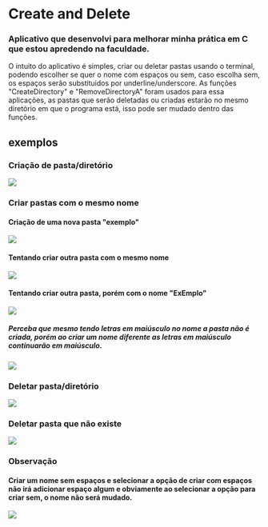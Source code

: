 # Create and Delete

### Aplicativo que desenvolvi para melhorar minha prática em C que estou apredendo na faculdade.
O intuito do aplicativo é simples, criar ou deletar pastas usando o terminal, podendo escolher se quer o nome com espaços ou sem, caso escolha sem, os espaços serão substituidos por underline/underscore.
As funções "CreateDirectory" e "RemoveDirectoryA" foram usados para essa aplicações, as pastas que serão deletadas ou criadas estarão no mesmo diretório em que o programa está, isso pode ser mudado dentro das funções.

## exemplos
### Criação de pasta/diretório
<img src="https://github.com/ThaylonHani/CreateAndDelete/assets/97197486/b1249649-b05f-4e6f-b556-88426ea3009a"/>

### Criar pastas com o mesmo nome
#### Criação de uma nova pasta "exemplo"
<img src="https://github.com/ThaylonHani/CreateAndDelete/assets/97197486/5051a232-4872-40ca-9fdc-ae178deea326"/>

#### Tentando criar outra pasta com o mesmo nome
<img src="https://github.com/ThaylonHani/CreateAndDelete/assets/97197486/20c6d81f-03ce-4edc-8988-1b0ea2ffb356"/>

#### Tentando criar outra pasta, porém com o nome "ExEmplo"
<img src="https://github.com/ThaylonHani/CreateAndDelete/assets/97197486/99e15dbf-7eba-4dce-9bd9-543c29df9b56)"/>

##### Perceba que mesmo tendo letras em maiúsculo no nome a pasta não é criada, porém ao criar um nome diferente as letras em maiúsculo continuarão em maiúsculo.
<img src="https://github.com/ThaylonHani/CreateAndDelete/assets/97197486/99cda855-5054-4e28-ab5e-382c5c51a210"/>

### Deletar pasta/diretório
<img src="https://github.com/ThaylonHani/CreateAndDelete/assets/97197486/20afdbb0-9d93-4047-96cf-384d9ee43abc"/>

### Deletar pasta que não existe
<img src="https://github.com/ThaylonHani/CreateAndDelete/assets/97197486/bed7cce3-9db3-49c3-801c-92377a9ca7a8"/>

### Observação

#### Criar um nome sem espaços e selecionar a opção de criar com espaços não irá adicionar espaço algum e obviamente ao selecionar a opção para criar sem, o nome não será mudado.
<img src="https://github.com/ThaylonHani/CreateAndDelete/assets/97197486/5cdcb2ed-1ec5-4ff3-af1b-2b05ec98edda"/>
